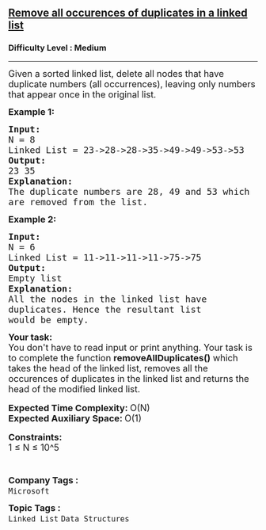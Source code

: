 <h2><a href="https://practice.geeksforgeeks.org/problems/remove-all-occurences-of-duplicates-in-a-linked-list/1?page=1&difficulty[]=1&status[]=unsolved&category[]=Linked%20List&sortBy=submissions">Remove all occurences of duplicates in a linked list</a></h2><h3>Difficulty Level : Medium</h3><hr><div class="problems_problem_content__Xm_eO"><p><span style="font-size:18px">Given a sorted linked list, delete all nodes that have duplicate numbers (all occurrences), leaving only numbers that appear once in the original list.&nbsp;</span></p>

<p><span style="font-size:18px"><strong>Example 1:</strong></span></p>

<pre><span style="font-size:18px"><strong>Input: </strong></span>
<span style="font-size:18px">N = 8</span>
<span style="font-size:18px">Linked List = 23-&gt;28-&gt;28-&gt;35-&gt;49-&gt;49-&gt;53-&gt;53</span>
<span style="font-size:18px"><strong>Output:</strong> 
23 35</span>
<span style="font-size:18px"><strong>Explanation:</strong></span>
<span style="font-size:18px">The duplicate numbers are 28, 49 and 53 which 
are removed from the list.</span></pre>

<p><span style="font-size:18px"><strong>Example 2:</strong></span></p>

<pre><span style="font-size:18px"><strong>Input:</strong></span>
<span style="font-size:18px">N =<strong> </strong>6</span>
<span style="font-size:18px">Linked List =<strong> </strong>11-&gt;11-&gt;11-&gt;11-&gt;75-&gt;75</span>
<span style="font-size:18px"><strong>Output: 
</strong>Empty list</span>
<span style="font-size:18px"><strong>Explanation:</strong></span>
<span style="font-size:18px">All the nodes in the linked list have 
duplicates. </span><span style="font-size:18px">Hence the resultant list 
would be empty.</span></pre>

<div><span style="font-size:18px"><strong>Your task:</strong></span></div>

<div><span style="font-size:18px">You don't have to read input or print anything. Your task is to complete the function <strong>removeAllDuplicates()</strong>&nbsp;which takes the head of the linked list,&nbsp;removes&nbsp;all the occurences of duplicates in the linked list and returns the head of the modified linked list.</span></div>

<div>&nbsp;</div>

<div><span style="font-size:18px"><strong>Expected Time Complexity: </strong>O(N)</span></div>

<div><span style="font-size:18px"><strong>Expected Auxiliary Space: </strong>O(1)</span></div>

<div>&nbsp;</div>

<div><span style="font-size:18px"><strong>Constraints:</strong></span></div>

<div><span style="font-size:18px">1 ≤ N&nbsp;≤ 10^5</span></div>

<p>&nbsp;</p>
</div><p><span style=font-size:18px><strong>Company Tags : </strong><br><code>Microsoft</code>&nbsp;<br><p><span style=font-size:18px><strong>Topic Tags : </strong><br><code>Linked List</code>&nbsp;<code>Data Structures</code>&nbsp;